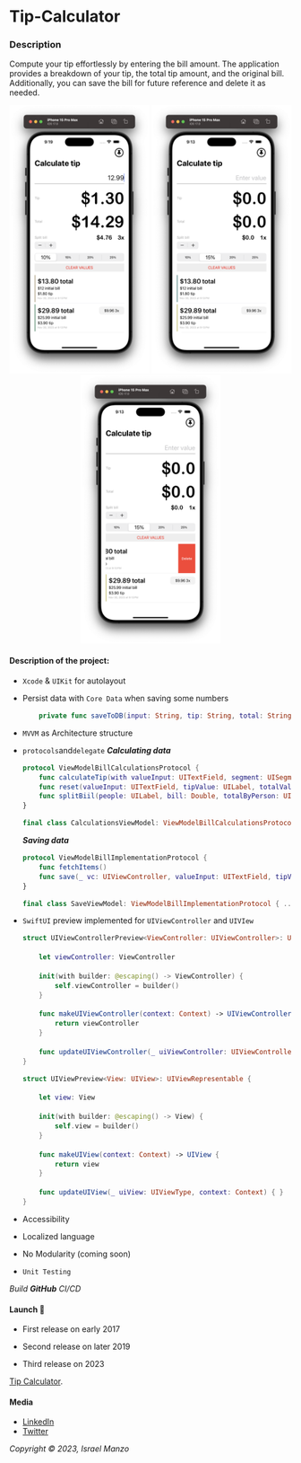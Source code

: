 # Tip-Calculator

### Description

Compute your tip effortlessly by entering the bill amount. The application provides a breakdown of your tip, the total tip amount, and the original bill. Additionally, you can save the bill for future reference and delete it as needed.

<p align="center">
<img src="/img/one.png" width="250"> <img src="/img/two.png" width="250"> <img src="/img/three.png" width="250">
</p>

#### Description of the project:

- ```Xcode``` & ```UIKit``` for autolayout

- Persist data with ```Core Data``` when saving some numbers
    ```swift
        private func saveToDB(input: String, tip: String, total: String, splitTotal: String?, splitPeopleQuantity: String?) { ... }
    ```

- ```MVVM``` as Architecture structure
- ```protocols```and```delegate```
    <strong>_Calculating data_</strong>
    ```swift
    protocol ViewModelBillCalculationsProtocol {
        func calculateTip(with valueInput: UITextField, segment: UISegmentedControl, tipValue: UILabel, totalValue: UILabel)
        func reset(valueInput: UITextField, tipValue: UILabel, totalValue: UILabel, totalByPerson: UILabel, peopleQuantity: UILabel)
        func splitBiil(people: UILabel, bill: Double, totalByPerson: UILabel)
    }
    ```
    ```swift
    final class CalculationsViewModel: ViewModelBillCalculationsProtocol { ... }
    ```
    <strong>_Saving data_</strong>
    ```swift
    protocol ViewModelBillImplementationProtocol {
        func fetchItems()
        func save(_ vc: UIViewController, valueInput: UITextField, tipValue: UILabel, totalValue: UILabel, splitTotal: UILabel?, splitPeopleQuantity: UILabel?)
    }
    ```
    ```swift
    final class SaveViewModel: ViewModelBillImplementationProtocol { ... }
    ```
- ```SwiftUI``` preview implemented for ```UIViewController``` and ```UIVIew```
    ```swift
    struct UIViewControllerPreview<ViewController: UIViewController>: UIViewControllerRepresentable {
    
        let viewController: ViewController
    
        init(with builder: @escaping() -> ViewController) {
            self.viewController = builder()
        }
    
        func makeUIViewController(context: Context) -> UIViewController {
            return viewController
        }
        
        func updateUIViewController(_ uiViewController: UIViewControllerType, context: Context) { }
    }
    ```
    ```swift
    struct UIViewPreview<View: UIView>: UIViewRepresentable {
   
        let view: View
        
        init(with builder: @escaping() -> View) {
            self.view = builder()
        }
        
        func makeUIView(context: Context) -> UIView {
            return view
        }
        
        func updateUIView(_ uiView: UIViewType, context: Context) { }
    }
    ```
- Accessibility

- Localized language

- No Modularity (coming soon)

- ```Unit Testing``` 

 _Build <strong>GitHub</strong> CI/CD_

#### Launch :rocket:
- First release on early 2017

- Second release on later 2019

- Third release on 2023

[Tip Calculator](https://itunes.apple.com/us/app/my-new-news/id1210234219?mt=8).

#### Media
- [LinkedIn](https://www.linkedin.com/in/israel-manzo/) 
- [Twitter](https://twitter.com/israman30)

_Copyright &copy; 2023, Israel Manzo_
